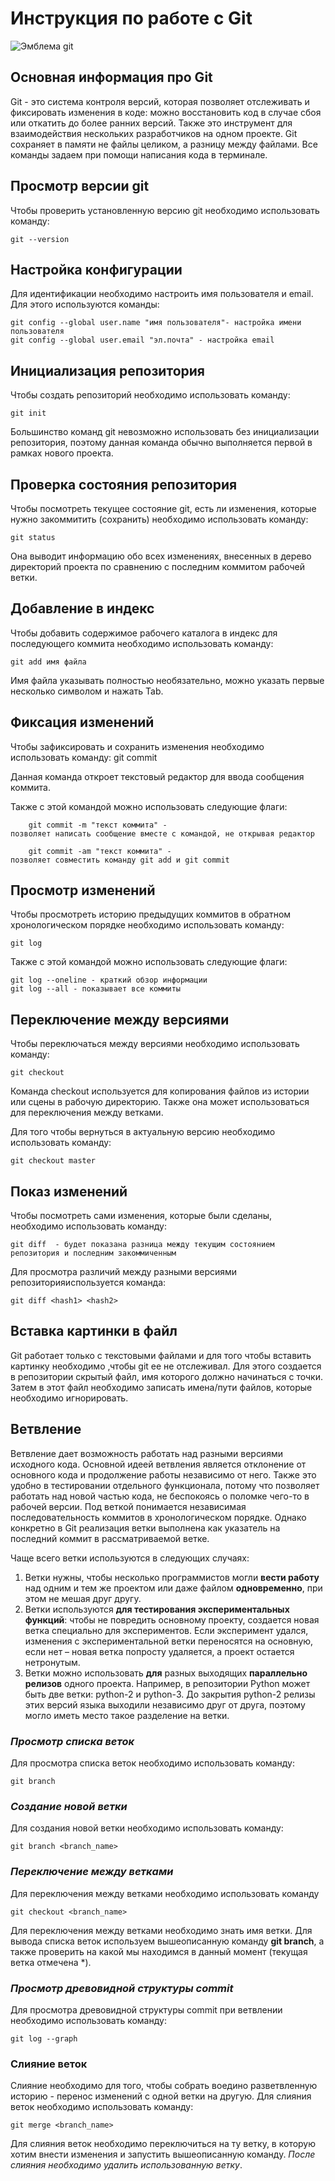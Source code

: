 # **Инструкция по работе с Git**

![Эмблема git](git.png)

## Основная информация про Git

Git - это система контроля версий, которая позволяет отслеживать и фиксировать изменения в коде: можно восстановить код в случае сбоя или откатить до более ранних версий. Также это инструмент для взаимодействия нескольких разработчиков на одном проекте. 
Git сохраняет в памяти не файлы целиком, а разницу между файлами.
Все команды задаем при помощи написания кода в терминале.

## Просмотр версии git

Чтобы проверить установленную версию git необходимо использовать команду:

    git --version

## Настройка конфигурации

Для идентификации необходимо настроить имя пользователя и email. Для этого используются команды:

    git config --global user.name "имя пользователя"- настройка имени пользователя
    git config --global user.email "эл.почта" - настройка email

## Инициализация репозитория

Чтобы создать репозиторий необходимо использовать команду:

    git init

Большинство команд git невозможно использовать без инициализации репозитория, поэтому данная команда обычно выполняется первой в рамках нового проекта.

## Проверка состояния репозитория

Чтобы посмотреть текущее состояние git, есть ли изменения, которые нужно закоммитить (сохранить) необходимо использовать команду:

    git status

Она выводит информацию обо всех изменениях, внесенных в дерево директорий проекта по сравнению с последним коммитом рабочей ветки.

## Добавление в индекс

Чтобы добавить содержимое рабочего каталога в индекс для последующего коммита необходимо использовать команду:

    git add имя файла

Имя файла указывать полностью необязательно, можно указать первые несколько символом и нажать Tab.

## Фиксация изменений

Чтобы зафиксировать и сохранить изменения необходимо использовать команду:
    git commit

Данная команда откроет текстовый редактор для ввода сообщения коммита. 

Также с этой командой можно использовать следующие флаги:

        git commit -m "текст коммита" - 
    позволяет написать сообщение вместе с командой, не открывая редактор

        git commit -am "текст коммита" - 
    позволяет совместить команду git add и git commit

## Просмотр изменений

Чтобы просмотреть историю предыдущих коммитов в обратном хронологическом порядке необходимо использовать команду:

    git log

Также с этой командой можно использовать следующие флаги:

    git log --oneline - краткий обзор информации
    git log --all - показывает все коммиты

## Переключение между версиями

Чтобы переключаться между версиями необходимо использовать команду:

    git checkout

Команда checkout используется для копирования файлов из истории или сцены в рабочую директорию. Также она может использоваться для переключения между ветками.

Для того чтобы вернуться в актуальную версию необходимо использовать команду:
    
    git checkout master

## Показ изменений

Чтобы посмотреть сами изменения, которые были сделаны, необходимо использовать команду:

    git diff  - будет показана разница между текущим состоянием репозитория и последним закоммиченным

Для просмотра различий между разными версиями репозиторияиспользуется команда:

    git diff <hash1> <hash2>

## Вставка картинки в файл

Git работает только с текстовыми файлами и для того чтобы вставить картинку необходимо ,чтобы git ее не отслеживал. Для этого создается в репозитории скрытый файл, имя которого должно начинаться с точки. Затем в этот файл необходимо записать имена/пути файлов, которые необходимо игнорировать.

## Ветвление

Ветвление дает возможность работать над разными версиями исходного кода. Основной идеей ветвления является отклонение от основного кода и продолжение работы независимо от него. Также это удобно в тестировании отдельного функционала, потому что позволяет работать над новой частью кода, не беспокоясь о поломке чего-то в рабочей версии. Под веткой понимается независимая последовательность коммитов в хронологическом порядке. Однако конкретно в Git реализация ветки выполнена как указатель на последний коммит в рассматриваемой ветке.

Чаще всего ветки используются в следующих случаях:

1. Ветки нужны, чтобы несколько программистов могли **вести работу** над одним и тем же проектом или даже файлом **одновременно**, при этом не мешая друг другу.
2. Ветки используются **для тестирования экспериментальных функций**: чтобы не повредить основному проекту, создается новая ветка специально для экспериментов. Если эксперимент удался, изменения с экспериментальной ветки переносятся на основную, если нет – новая ветка попросту удаляется, а проект остается нетронутым.
3. Ветки можно использовать **для** разных выходящих **параллельно релизов** одного проекта. Например, в репозитории Python может быть две ветки: python-2 и python-3. До закрытия python-2 релизы этих версий языка выходили независимо друг от друга, поэтому могло иметь место такое разделение на ветки.

### _Просмотр списка веток_

Для просмотра списка веток необходимо использовать команду:
    
    git branch

### _Создание новой ветки_

Для создания новой ветки необходимо использовать команду:

    git branch <branch_name>

### _Переключение между ветками_

Для переключения между ветками необходимо использовать команду

    git checkout <branch_name>

Для переключения между ветками необходимо знать имя ветки. Для вывода списка веток используем вышеописанную команду **git branch**, а также проверить на какой мы находимся в данный момент (текущая ветка отмечена *).

### _Просмотр древовидной структуры commit_

Для просмотра древовидной структуры commit при ветвлении необходимо использовать команду:

    git log --graph

### Слияние веток

Слияние необходимо для того, чтобы собрать воедино разветвленную историю - перенос изменений с одной ветки на другую. Для слияния веток необходимо использовать команду:

    git merge <branch_name>

Для слияния веток необходимо переключиться на ту ветку, в которую хотим внести изменения и запустить вышеописанную команду. *После слияния необходимо удалить использованную ветку*.
